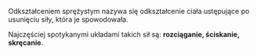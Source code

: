 Odkształceniem sprężystym nazywa się odkształcenie ciała ustępujące po usunięciu siły, która je spowodowała. 

Najczęściej spotykanymi układami takich sił są: **rozciąganie, ściskanie, skręcanie**.